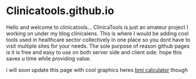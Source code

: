 # Clinicatools.github.io

Hello and welcome to clinicatools...
ClinicaTools is just an amateur project I working on under my blog clinicalens.
This is where I would be adding cool tools used in healthcare sector collectively in one place so you dont have to visit multiple sites for your needs.
The sole purpose of reason github pages is it is free and easy to use on both server side and client side.
hope this saves u time while providing value.

i will soon update this page with cool graphics
heres [bmi calculator](bmi.html) though
